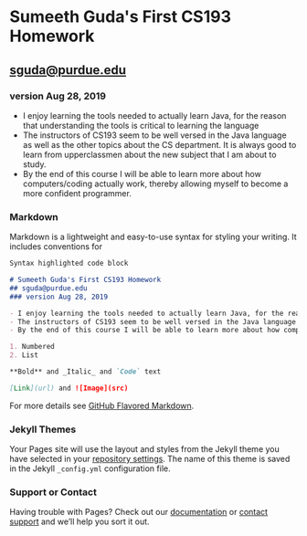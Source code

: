 # Sumeeth Guda's  First CS193 Homework
## sguda@purdue.edu
### version Aug 28, 2019

- I enjoy learning the tools needed to actually learn Java, for the reason that understanding the tools is critical to learning the language
- The instructors of CS193 seem to be well versed in the Java language as well as the other topics about the CS department. It is always good to learn from upperclassmen about the new subject that I am about to study.  
- By the end of this course I will be able to learn more about how computers/coding actually work, thereby allowing myself to become a more confident programmer. 







### Markdown

Markdown is a lightweight and easy-to-use syntax for styling your writing. It includes conventions for

```markdown
Syntax highlighted code block

# Sumeeth Guda's First CS193 Homework
## sguda@purdue.edu
### version Aug 28, 2019

- I enjoy learning the tools needed to actually learn Java, for the reason that understanding the tools is critical to learning the language
- The instructors of CS193 seem to be well versed in the Java language as well as the other topics about the CS department. It is always good to learn from upperclassmen about the new subject that I am about to study.  
- By the end of this course I will be able to learn more about how computers/coding actually work, thereby allowing myself to become a more confident programmer. 

1. Numbered
2. List

**Bold** and _Italic_ and `Code` text

[Link](url) and ![Image](src)
```

For more details see [GitHub Flavored Markdown](https://guides.github.com/features/mastering-markdown/).

### Jekyll Themes

Your Pages site will use the layout and styles from the Jekyll theme you have selected in your [repository settings](https://github.com/kalutes/CS193_Fall18_Lab1/settings). The name of this theme is saved in the Jekyll `_config.yml` configuration file.

### Support or Contact

Having trouble with Pages? Check out our [documentation](https://help.github.com/categories/github-pages-basics/) or [contact support](https://github.com/contact) and we’ll help you sort it out.
